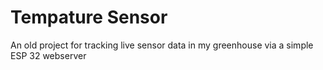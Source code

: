# Tempature Sensor
An old project for tracking live sensor data in my greenhouse via a simple ESP 32 webserver
